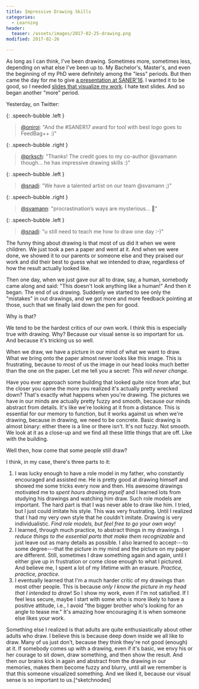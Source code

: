 ```yaml
---
title: Impressive Drawing Skills
categories:
  - Learning
header:
  teaser: /assets/images/2017-02-25-drawing.png
modified: 2017-02-26

---
```


As long as I can think, I've been drawing. Sometimes more, sometimes less, depending on what else I've been up to. My Bachelor's, Master's, and even the beginning of my PhD were definitely among the "less" periods. But then came the day for me to give [a presentation at SANER'16][vs-in-practice]. I wanted it to be good, so I needed [slides that visualize my work][vs-in-practice-slides]. I hate text slides. And so began another "more" period.

Yesterday, on Twitter:

{: .speech-bubble .left }
> [@oniroi](https://twitter.com/oniroi/status/835038465658093568): "And the #SANER17 award for tool with best logo goes to FeedBag++ :)"

{: .speech-bubble .right }
> [@prksch](https://twitter.com/prksch/status/835049862240563202): "Thanks! The credit goes to my co-author @svamann though… he has impressive drawing skills :)"

{: .speech-bubble .left }
> [@snadi](https://twitter.com/sarahnadi/status/835039617070026753): "We have a talented artist on our team @svamann ;)"

{: .speech-bubble .right }
> [@svamann](https://twitter.com/svamann/status/835044431434825729): "procrastination’s ways are mysterious… 🤔"

{: .speech-bubble .left }
> [@snadi](https://twitter.com/sarahnadi/status/835048868719001604): "u still need to teach me how to draw one day :-)"

The funny thing about drawing is that most of us did it when we were children. We just took a pen a paper and went at it. And when we were done, we showed it to our parents or someone else and they praised our work and did their best to guess what we intended to draw, regardless of how the result actually looked like.

Then one day, when we just gave our all to draw, say, a human, somebody came along and said: "This doesn't look anything like a human!" And then it began. The end of us drawing. Suddenly we started to see only the "mistakes" in out drawings, and we got more and more feedback pointing at those, such that we finally laid down the pen for good.

Why is that?

We tend to be the hardest critics of our own work. I think this is especially true with drawing. Why? Because our visual sense is so important for us. And because it's tricking us so well.

When we draw, we have a picture in our mind of what we want to draw. What we bring onto the paper almost never looks like this image. This is frustrating, because to most of us the image in our head looks much better than the one on the paper. Let me tell you a secret: *This will never change.*

Have you ever approach some building that looked quite nice from afar, but the closer you came the more you realized it's actually pretty wrecked down? That's exactly what happens when you're drawing. The pictures we have in our minds are actually pretty fuzzy and smooth, because our minds abstract from details. It's like we're looking at it from a distance. This is essential for our memory to function, but it works against us when we're drawing, because in drawing, we need to be concrete. Basic drawing is almost binary: either there is a line or there isn't. It's not fuzzy. Not smooth. We look at it as a close-up and we find all these little things that are off. Like with the building.

Well then, how come that some people still draw?

I think, in my case, there's three parts to it:

1. I was lucky enough to have a role model in my father, who constantly encouraged and assisted me. He is pretty good at drawing himself and showed me some tricks every now and then. His awesome drawings motivated me to *spent hours drawing myself* and I learned lots from studying his drawings and watching him draw. Such role models are important. The hard part is that I was never able to draw like him. I tried, but I just could imitate his style. This was very frustrating. Until I realized that I had my very own style that he couldn't imitate. Drawing is very individualistic. *Find role models, but feel free to go your own way!*
2. I learned, through much practice, to abstract things in my drawings. I *reduce things to the essential parts that make them recognizable* and just leave out as many details as possible. I also learned to accept---to some degree---that the picture in my mind and the picture on my paper are different. Still, sometimes I draw something again and again, until I either give up in frustration or come close enough to what I pictured. And believe me, I spent a lot of my lifetime with an erasure. *Practice, practice, practice.*
3. I eventually learned that I'm a much harder critic of my drawings than most other people. This is because *only I know the picture in my head that I intended to draw*! So I show my work, even if I'm not satisfied. If I feel less secure, maybe I start with some who is more likely to have a positive attitude, i.e., I avoid "the bigger brother who's looking for an angle to tease me." It's amazing how encouraging it is when someone else likes your work.

Something else I realized is that adults are quite enthusiastically about other adults who draw. I believe this is because deep down inside we all like to draw. Many of us just don't, because they think they're not good (enough) at it. If somebody comes up with a drawing, even if it's basic, we envy his or her courage to sit down, draw something, and then show the result. And then our brains kick in again and abstract from the drawing in our memories, makes them become fuzzy and blurry, until all we remember is that this someone visualized something. And we liked it, because our visual sense is so important to us.[^sketchnodes]

  [vs-in-practice]: http://sven-amann.de/publications/2016-03-Saner-VS-in-practice.html
  [vs-in-practice-slides]: https://www.slideshare.net/SvenAmann/a-study-of-visual-studio-usage-in-practice-saner-16
  [^sketchnotes]: I believe that [Sketchnotes][sketchnotes] (German) is a clear sign of this effect.
  [sketchnotes]: https://de.wikipedia.org/wiki/Sketchnotes
